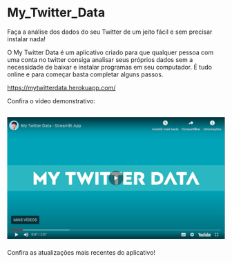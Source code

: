 # My_Twitter_Data

Faça a análise dos dados do seu Twitter de um jeito fácil e sem precisar instalar nada!

O My Twitter Data é um aplicativo criado para que qualquer pessoa com uma conta no twitter consiga analisar seus próprios dados sem a necessidade de baixar e instalar programas em seu computador. É tudo online e para começar basta completar alguns passos.

https://mytwitterdata.herokuapp.com/

Confira o vídeo demonstrativo:

<h2 align="center">
  <img src="https://github.com/MidoriToyota/My_Twitter_Data/blob/master/example/video.png" alt="Video demonstrativo" width="600px" />
  <br>
</h2>

Confira as atualizações mais recentes do aplicativo!
